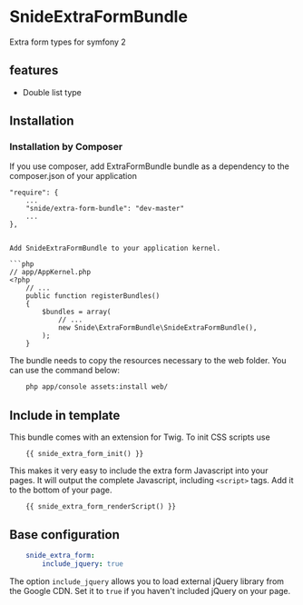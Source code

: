 SnideExtraFormBundle
====================

Extra form types for symfony 2

## features
- Double list type

## Installation

### Installation by Composer

If you use composer, add ExtraFormBundle bundle as a dependency to the composer.json of your application

    "require": {
        ...
        "snide/extra-form-bundle": "dev-master"
        ...
    },

```

Add SnideExtraFormBundle to your application kernel.

```php
// app/AppKernel.php
<?php
    // ...
    public function registerBundles()
    {
        $bundles = array(
            // ...
            new Snide\ExtraFormBundle\SnideExtraFormBundle(),
        );
    }
```

The bundle needs to copy the resources necessary to the web folder. You can use the command below:

```bash
    php app/console assets:install web/
```

## Include in template

This bundle comes with an extension for Twig. To init CSS scripts use

```twig
    {{ snide_extra_form_init() }}
```

This makes it very easy to include the extra form Javascript into your pages. It will output the complete Javascript, including `<script>` tags. Add it to the bottom of your page.
```twig
    {{ snide_extra_form_renderScript() }}
```
## Base configuration

```yaml
    snide_extra_form:
        include_jquery: true
```

The option `include_jquery` allows you to load external jQuery library from the Google CDN. Set it to `true` if you haven't included jQuery on your page.
